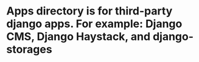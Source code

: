 # Apps directory is for third-party django apps. For example: Django CMS, Django Haystack, and django-storages
